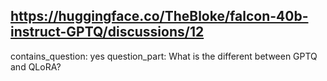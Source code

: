 ## https://huggingface.co/TheBloke/falcon-40b-instruct-GPTQ/discussions/12

contains_question: yes
question_part: What is the different between GPTQ and QLoRA?